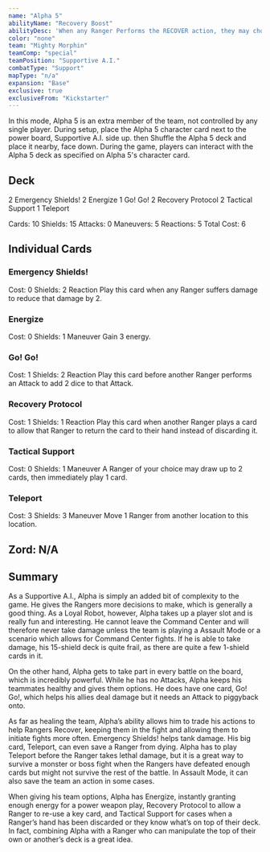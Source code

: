 ```yaml
---
name: "Alpha 5"
abilityName: "Recovery Boost"
abilityDesc: 'When any Ranger Performs the RECOVER action, they may choose to recover up to 2 fewer "Shield" in order to draw an equal number of cards from the Alpha 5 deck. When any Ranger plays an Alpha 5 card, shuffle it back into the Alpha 5 deck.'
color: "none"
team: "Mighty Morphin"
teamComp: "special"
teamPosition: "Supportive A.I."
combatType: "Support"
mapType: "n/a"
expansion: "Base"
exclusive: true
exclusiveFrom: "Kickstarter"
---
```


In this mode, Alpha 5 is an extra member of the team, not controlled by any single player. During setup, place the Alpha 5 character card next to the power board, Supportive A.I. side up. then Shuffle the Alpha 5 deck and place it nearby, face down. During the game, players can interact with the Alpha 5 deck as specified on Alpha 5's character card.

## Deck

2 Emergency Shields! 2 Energize 1 Go! Go! 2 Recovery Protocol 2 Tactical Support 1 Teleport

Cards: 10 Shields: 15 Attacks: 0 Maneuvers: 5 Reactions: 5 Total Cost: 6

## Individual Cards

### Emergency Shields!

Cost: 0 Shields: 2 Reaction Play this card when any Ranger suffers damage to reduce that damage by 2.

### Energize

Cost: 0 Shields: 1 Maneuver Gain 3 energy.

### Go! Go!

Cost: 1 Shields: 2 Reaction Play this card before another Ranger performs an Attack to add 2 dice to that Attack.

### Recovery Protocol

Cost: 1 Shields: 1 Reaction Play this card when another Ranger plays a card to allow that Ranger to return the card to their hand instead of discarding it.

### Tactical Support

Cost: 0 Shields: 1 Maneuver A Ranger of your choice may draw up to 2 cards, then immediately play 1 card.

### Teleport

Cost: 3 Shields: 3 Maneuver Move 1 Ranger from another location to this location.

## Zord: N/A

## Summary

As a Supportive A.I., Alpha is simply an added bit of complexity to the game. He gives the Rangers more decisions to make, which is generally a good thing. As a Loyal Robot, however, Alpha takes up a player slot and is really fun and interesting. He cannot leave the Command Center and will therefore never take damage unless the team is playing a Assault Mode or a scenario which allows for Command Center fights. If he is able to take damage, his 15-shield deck is quite frail, as there are quite a few 1-shield cards in it.

On the other hand, Alpha gets to take part in every battle on the board, which is incredibly powerful. While he has no Attacks, Alpha keeps his teammates healthy and gives them options. He does have one card, Go! Go!, which helps his allies deal damage but it needs an Attack to piggyback onto.

As far as healing the team, Alpha’s ability allows him to trade his actions to help Rangers Recover, keeping them in the fight and allowing them to initiate fights more often. Emergency Shields! helps tank damage. His big card, Teleport, can even save a Ranger from dying. Alpha has to play Teleport before the Ranger takes lethal damage, but it is a great way to survive a monster or boss fight when the Rangers have defeated enough cards but might not survive the rest of the battle. In Assault Mode, it can also save the team an action in some cases.

When giving his team options, Alpha has Energize, instantly granting enough energy for a power weapon play, Recovery Protocol to allow a Ranger to re-use a key card, and Tactical Support for cases when a Ranger’s hand has been discarded or they know what’s on top of their deck. In fact, combining Alpha with a Ranger who can manipulate the top of their own or another’s deck is a great idea.

<!--stackedit_data:
eyJoaXN0b3J5IjpbMTM1ODg3Mjc2Ml19
-->
